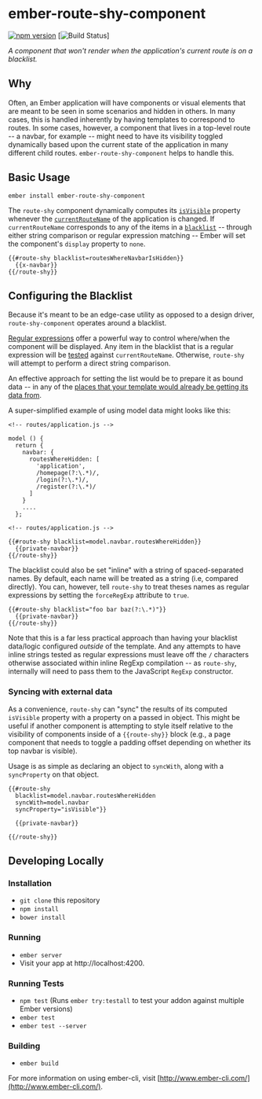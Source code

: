# ember-route-shy-component

[![npm version](https://badge.fury.io/js/ember-route-shy-component.svg)](https://badge.fury.io/js/ember-route-shy-component)  [![Build Status](https://travis-ci.org/BrianSipple/ember-route-shy-component.svg?branch=master)]

*A component that won't render when the application's current route is on a blacklist.*

## Why

Often, an Ember application will have components or visual elements that are meant to be seen in some scenarios
and hidden in others. In many cases, this is handled inherently by having templates to correspond to routes. In some cases, however, a component that lives in a top-level route -- a navbar, for example -- might need to have its visibility toggled dynamically based upon the current state of the application in many different child routes. `ember-route-shy-component` helps to handle this.


## Basic Usage

```
ember install ember-route-shy-component
```

The `route-shy` component dynamically computes its [`isVisible`](http://emberjs.com/api/classes/Ember.Component.html#property_isVisible) property whenever the [`currentRouteName`](https://guides.emberjs.com/v1.10.0/understanding-ember/debugging/#toc_get-current-route-name-path) of the application is changed.  If `currentRouteName` corresponds to any of the items in a [`blacklist`](blacklist-configuration) -- through either string comparison or regular expression matching -- Ember will set the component's `display` property to `none`.

```
{{#route-shy blacklist=routesWhereNavbarIsHidden}}
  {{x-navbar}}
{{/route-shy}}
```


<h2><a name='blacklist-configuration'>Configuring the Blacklist</a></h2>

Because it's meant to be an edge-case utility as opposed to a design driver, `route-shy-component` operates around a blacklist.

[Regular expressions](https://developer.mozilla.org/en-US/docs/Web/JavaScript/Guide/Regular_Expressions) offer a powerful way to control where/when the component will be displayed. Any item in the blacklist that is a regular expression will be [tested](https://developer.mozilla.org/en-US/docs/Web/JavaScript/Reference/Global_Objects/RegExp/test) against `currentRouteName`. Otherwise, `route-shy` will attempt to perform a direct string comparison.

An effective approach for setting the list would be to prepare it as bound data -- in any of the [places that your template would already be getting its data from](https://guides.emberjs.com/v2.3.0/templates/handlebars-basics/).

A super-simplified example of using model data might looks like this:
```
<!-- routes/application.js -->

model () {
  return {
    navbar: {
      routesWhereHidden: [
        'application',
        /homepage(?:\.*)/,
        /login(?:\.*)/,
        /register(?:\.*)/
      ]
    }
    ....
  };

<!-- routes/application.js -->

{{#route-shy blacklist=model.navbar.routesWhereHidden}}
  {{private-navbar}}
{{/route-shy}}
```

The blacklist could also be set "inline" with a string of spaced-separated names. By default, each name will be treated as a string (i.e, compared directly). You can, however, tell `route-shy` to treat theses names as regular expressions by setting the `forceRegExp` attribute to `true`.

```
{{#route-shy blacklist="foo bar baz(?:\.*)"}}
  {{private-navbar}}
{{/route-shy}}
```
Note that this is a far less practical approach than having your blacklist data/logic configured _outside_ of the template. And any attempts to have inline strings tested as regular expressions must leave off the `/` characters otherwise associated within inline RegExp compilation -- as `route-shy`, internally will need to pass them to the JavaScript `RegExp` constructor.

### Syncing with external data

As a convenience, `route-shy` can "sync" the results of its computed `isVisible` property with a property on a passed in object. This might be useful if another component is attempting to style itself relative to the visibility of components inside of a `{{route-shy}}` block (e.g., a page component that needs to toggle a padding offset depending on whether its top navbar is visible).

Usage is as simple as declaring an object to `syncWith`, along with a `syncProperty` on that object.

```
{{#route-shy
  blacklist=model.navbar.routesWhereHidden
  syncWith=model.navbar
  syncProperty="isVisible"}}

  {{private-navbar}}

{{/route-shy}}
```


## Developing Locally

### Installation

* `git clone` this repository
* `npm install`
* `bower install`

### Running

* `ember server`
* Visit your app at http://localhost:4200.

### Running Tests

* `npm test` (Runs `ember try:testall` to test your addon against multiple Ember versions)
* `ember test`
* `ember test --server`

### Building

* `ember build`

For more information on using ember-cli, visit [http://www.ember-cli.com/](http://www.ember-cli.com/).
